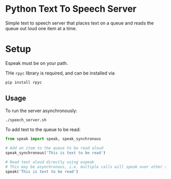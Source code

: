 # Python Text To Speech Server

Simple text to speech server that places text on a queue and reads the queue out loud one item at a time.

# Setup

Espeak must be on your path.

THe `rpyc` library is required, and can be installed via

```bash
pip install rpyc
```

## Usage

To run the server asynchronously:

```bash
./speech_server.sh
```

To add text to the queue to be read:

```python
from speak import speak, speak_synchronous

# Add an item to the queue to be read aloud
speak_synchronous('This is text to be read')

# Read text aloud directly using espeak
# This may be asynchronous, i.e. multiple calls will speak over other speech
speak('This is text to be read')
```
